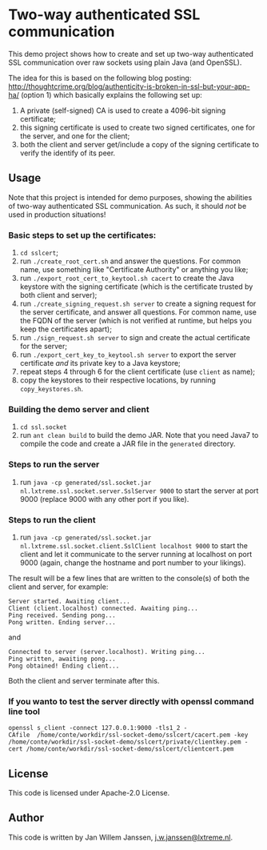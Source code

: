 # Two-way authenticated SSL communication

This demo project shows how to create and set up two-way authenticated SSL
communication over raw sockets using plain Java (and OpenSSL).

The idea for this is based on the following blog posting: 
http://thoughtcrime.org/blog/authenticity-is-broken-in-ssl-but-your-app-ha/
(option 1) which basically explains the following set up:

1. A private (self-signed) CA is used to create a 4096-bit signing certificate;
2. this signing certificate is used to create two signed certificates, one for
   the server, and one for the client;
3. both the client and server get/include a copy of the signing certificate to 
   verify the identify of its peer.

## Usage

Note that this project is intended for demo purposes, showing the abilities of
two-way authenticated SSL communication. As such, it should *not* be used in
production situations!

### Basic steps to set up the certificates:

1. `cd sslcert`;
2. run `./create_root_cert.sh` and answer the questions. For common name, use
   something like "Certificate Authority" or anything you like;
3. run `./export_root_cert_to_keytool.sh cacert` to create the Java keystore with 
   the signing certificate (which is the certificate trusted by both client and
   server);
4. run `./create_signing_request.sh server` to create a signing request for the
   server certificate, and answer all questions. For common name, use the FQDN
   of the server (which is not verified at runtime, but helps you keep the
   certificates apart);
5. run `./sign_request.sh server` to sign and create the actual certificate for
   the server;
6. run `./export_cert_key_to_keytool.sh server` to export the server
   certificate *and* its private key to a Java keystore;
7. repeat steps 4 through 6 for the client certificate (use `client` as name);
8. copy the keystores to their respective locations, by running
   `copy_keystores.sh`.

### Building the demo server and client

1. `cd ssl.socket`
2. run `ant clean build` to build the demo JAR. Note that you need Java7 to
   compile the code and create a JAR file in the `generated` directory.

### Steps to run the server

1. run `java -cp generated/ssl.socket.jar nl.lxtreme.ssl.socket.server.SslServer 9000`
   to start the server at port 9000 (replace 9000 with any other port if you
   like).

### Steps to run the client

1. run `java -cp generated/ssl.socket.jar nl.lxtreme.ssl.socket.client.SslClient localhost 9000`
   to start the client and let it communicate to the server running at
   localhost on port 9000 (again, change the hostname and port number to your
   likings).

The result will be a few lines that are written to the console(s) of both the
client and server, for example:

    Server started. Awaiting client...
    Client (client.localhost) connected. Awaiting ping...
    Ping received. Sending pong...
    Pong written. Ending server...

and

    Connected to server (server.localhost). Writing ping...
    Ping written, awaiting pong...
    Pong obtained! Ending client...

Both the client and server terminate after this.

### If you wanto to test the server directly with openssl command line tool
    openssl s_client -connect 127.0.0.1:9000 -tls1_2 -CAfile  /home/conte/workdir/ssl-socket-demo/sslcert/cacert.pem -key /home/conte/workdir/ssl-socket-demo/sslcert/private/clientkey.pem -cert /home/conte/workdir/ssl-socket-demo/sslcert/clientcert.pem

## License

This code is licensed under Apache-2.0 License.

## Author

This code is written by Jan Willem Janssen, j.w.janssen@lxtreme.nl.


